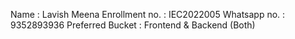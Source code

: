 Name : Lavish Meena
Enrollment no. : IEC2022005
Whatsapp no. : 9352893936
Preferred Bucket : Frontend & Backend (Both)
